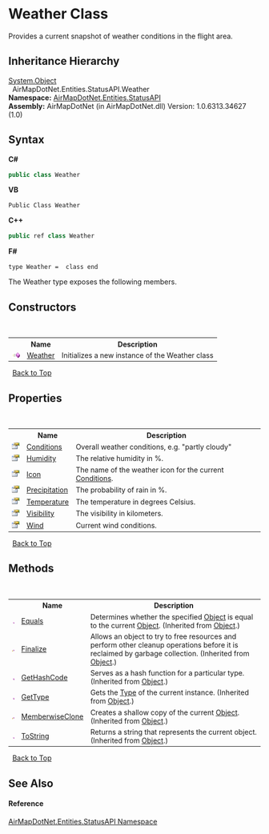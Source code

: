 # Weather Class
 

Provides a current snapshot of weather conditions in the flight area.


## Inheritance Hierarchy
<a href="http://msdn2.microsoft.com/en-us/library/e5kfa45b" target="_blank">System.Object</a><br />&nbsp;&nbsp;AirMapDotNet.Entities.StatusAPI.Weather<br />
**Namespace:**&nbsp;<a href="12320c3a-5c84-cb32-046c-dfe03d44c547">AirMapDotNet.Entities.StatusAPI</a><br />**Assembly:**&nbsp;AirMapDotNet (in AirMapDotNet.dll) Version: 1.0.6313.34627 (1.0)

## Syntax

**C#**<br />
``` C#
public class Weather
```

**VB**<br />
``` VB
Public Class Weather
```

**C++**<br />
``` C++
public ref class Weather
```

**F#**<br />
``` F#
type Weather =  class end
```

The Weather type exposes the following members.


## Constructors
&nbsp;<table><tr><th></th><th>Name</th><th>Description</th></tr><tr><td>![Public method](media/pubmethod.gif "Public method")</td><td><a href="f0d7a1b8-de41-b146-8f12-524c26fdc2e5">Weather</a></td><td>
Initializes a new instance of the Weather class</td></tr></table>&nbsp;
<a href="#weather-class">Back to Top</a>

## Properties
&nbsp;<table><tr><th></th><th>Name</th><th>Description</th></tr><tr><td>![Public property](media/pubproperty.gif "Public property")</td><td><a href="475d7b4d-37e2-c0c2-a4ee-17174a144ee7">Conditions</a></td><td>
Overall weather conditions, e.g. "partly cloudy"</td></tr><tr><td>![Public property](media/pubproperty.gif "Public property")</td><td><a href="ef055082-366e-36d2-d53b-fc349e453f29">Humidity</a></td><td>
The relative humidity in %.</td></tr><tr><td>![Public property](media/pubproperty.gif "Public property")</td><td><a href="a13a7686-1796-3fd1-d309-dd9198095f0e">Icon</a></td><td>
The name of the weather icon for the current <a href="475d7b4d-37e2-c0c2-a4ee-17174a144ee7">Conditions</a>.</td></tr><tr><td>![Public property](media/pubproperty.gif "Public property")</td><td><a href="ac69f75d-7ca7-40d4-af11-9459534c8591">Precipitation</a></td><td>
The probability of rain in %.</td></tr><tr><td>![Public property](media/pubproperty.gif "Public property")</td><td><a href="df65ac6d-b29c-c94c-0c1b-e9fb997e33d6">Temperature</a></td><td>
The temperature in degrees Celsius.</td></tr><tr><td>![Public property](media/pubproperty.gif "Public property")</td><td><a href="d8b25f8c-db99-5ee8-1dd6-7cfe15cc446d">Visibility</a></td><td>
The visibility in kilometers.</td></tr><tr><td>![Public property](media/pubproperty.gif "Public property")</td><td><a href="c950dcd6-7201-2923-48af-a8a9bc9b1d57">Wind</a></td><td>
Current wind conditions.</td></tr></table>&nbsp;
<a href="#weather-class">Back to Top</a>

## Methods
&nbsp;<table><tr><th></th><th>Name</th><th>Description</th></tr><tr><td>![Public method](media/pubmethod.gif "Public method")</td><td><a href="http://msdn2.microsoft.com/en-us/library/bsc2ak47" target="_blank">Equals</a></td><td>
Determines whether the specified <a href="http://msdn2.microsoft.com/en-us/library/e5kfa45b" target="_blank">Object</a> is equal to the current <a href="http://msdn2.microsoft.com/en-us/library/e5kfa45b" target="_blank">Object</a>.
 (Inherited from <a href="http://msdn2.microsoft.com/en-us/library/e5kfa45b" target="_blank">Object</a>.)</td></tr><tr><td>![Protected method](media/protmethod.gif "Protected method")</td><td><a href="http://msdn2.microsoft.com/en-us/library/4k87zsw7" target="_blank">Finalize</a></td><td>
Allows an object to try to free resources and perform other cleanup operations before it is reclaimed by garbage collection.
 (Inherited from <a href="http://msdn2.microsoft.com/en-us/library/e5kfa45b" target="_blank">Object</a>.)</td></tr><tr><td>![Public method](media/pubmethod.gif "Public method")</td><td><a href="http://msdn2.microsoft.com/en-us/library/zdee4b3y" target="_blank">GetHashCode</a></td><td>
Serves as a hash function for a particular type.
 (Inherited from <a href="http://msdn2.microsoft.com/en-us/library/e5kfa45b" target="_blank">Object</a>.)</td></tr><tr><td>![Public method](media/pubmethod.gif "Public method")</td><td><a href="http://msdn2.microsoft.com/en-us/library/dfwy45w9" target="_blank">GetType</a></td><td>
Gets the <a href="http://msdn2.microsoft.com/en-us/library/42892f65" target="_blank">Type</a> of the current instance.
 (Inherited from <a href="http://msdn2.microsoft.com/en-us/library/e5kfa45b" target="_blank">Object</a>.)</td></tr><tr><td>![Protected method](media/protmethod.gif "Protected method")</td><td><a href="http://msdn2.microsoft.com/en-us/library/57ctke0a" target="_blank">MemberwiseClone</a></td><td>
Creates a shallow copy of the current <a href="http://msdn2.microsoft.com/en-us/library/e5kfa45b" target="_blank">Object</a>.
 (Inherited from <a href="http://msdn2.microsoft.com/en-us/library/e5kfa45b" target="_blank">Object</a>.)</td></tr><tr><td>![Public method](media/pubmethod.gif "Public method")</td><td><a href="http://msdn2.microsoft.com/en-us/library/7bxwbwt2" target="_blank">ToString</a></td><td>
Returns a string that represents the current object.
 (Inherited from <a href="http://msdn2.microsoft.com/en-us/library/e5kfa45b" target="_blank">Object</a>.)</td></tr></table>&nbsp;
<a href="#weather-class">Back to Top</a>

## See Also


#### Reference
<a href="12320c3a-5c84-cb32-046c-dfe03d44c547">AirMapDotNet.Entities.StatusAPI Namespace</a><br />